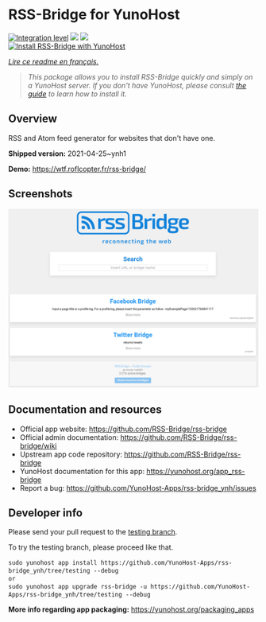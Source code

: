 <!--
N.B.: This README was automatically generated by https://github.com/YunoHost/apps/tree/master/tools/README-generator
It shall NOT be edited by hand.
-->

# RSS-Bridge for YunoHost

[![Integration level](https://dash.yunohost.org/integration/rss-bridge.svg)](https://dash.yunohost.org/appci/app/rss-bridge) ![](https://ci-apps.yunohost.org/ci/badges/rss-bridge.status.svg) ![](https://ci-apps.yunohost.org/ci/badges/rss-bridge.maintain.svg)  
[![Install RSS-Bridge with YunoHost](https://install-app.yunohost.org/install-with-yunohost.svg)](https://install-app.yunohost.org/?app=rss-bridge)

*[Lire ce readme en français.](./README_fr.md)*

> *This package allows you to install RSS-Bridge quickly and simply on a YunoHost server.
If you don't have YunoHost, please consult [the guide](https://yunohost.org/#/install) to learn how to install it.*

## Overview

RSS and Atom feed generator for websites that don't have one.

**Shipped version:** 2021-04-25~ynh1

**Demo:** https://wtf.roflcopter.fr/rss-bridge/

## Screenshots

![](./doc/screenshots/screenshot_rss-bridge_welcome.png)

## Documentation and resources

* Official app website: https://github.com/RSS-Bridge/rss-bridge
* Official admin documentation: https://github.com/RSS-Bridge/rss-bridge/wiki
* Upstream app code repository: https://github.com/RSS-Bridge/rss-bridge
* YunoHost documentation for this app: https://yunohost.org/app_rss-bridge
* Report a bug: https://github.com/YunoHost-Apps/rss-bridge_ynh/issues

## Developer info

Please send your pull request to the [testing branch](https://github.com/YunoHost-Apps/rss-bridge_ynh/tree/testing).

To try the testing branch, please proceed like that.
```
sudo yunohost app install https://github.com/YunoHost-Apps/rss-bridge_ynh/tree/testing --debug
or
sudo yunohost app upgrade rss-bridge -u https://github.com/YunoHost-Apps/rss-bridge_ynh/tree/testing --debug
```

**More info regarding app packaging:** https://yunohost.org/packaging_apps